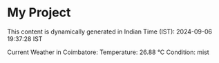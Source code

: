 # My Project

This content is dynamically generated in Indian Time (IST): 2024-09-06 19:37:28 IST


Current Weather in Coimbatore:
Temperature: 26.88 °C
Condition: mist
